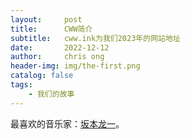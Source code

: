 ```yaml
---
layout:     post
title:      CWW简介
subtitle:   cww.ink为我们2023年的网站地址
date:       2022-12-12
author:     chris ong
header-img: img/the-first.png
catalog: false
tags:
    - 我们的故事
---
```


最喜欢的音乐家：[坂本龙一](https://music.163.com/#/outchain/2/437715323/)。

